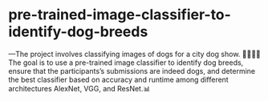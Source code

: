 # pre-trained-image-classifier-to-identify-dog-breeds
—The project involves classifying images of dogs for a city dog show. 📸🐕‍🦺🎪 The goal is to use a pre-trained image classifier to identify dog breeds, ensure that the participants’s submissions are indeed dogs, and determine the best classifier based on accuracy and runtime among different architectures AlexNet, VGG, and ResNet.📊
